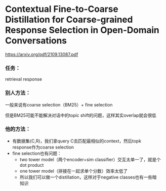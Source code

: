 # Contextual Fine-to-Coarse Distillation for Coarse-grained Response Selection in Open-Domain Conversations

https://arxiv.org/pdf/2109.13087.pdf

### 任务：

retrieval response

### 别人方法：

一般来说有coarse selection（BM25）+ fine selection

但是BM25可能不能解决对话中的topic shift的问题，这样其实overlap就会很低

### 他的方法：

* 有数据集(C,R)，我们拿query C去匹配最相似的context，然后topk response作为coarse selection
* fine selection也有问题：
  * two tower model（两个encoder+sim classifier）交互太单一了，就是个dot product
  * one tower model（拼接在一起求单个分数）效率太低了
  * 所以我们可以做一个distillation，这样对于negative classes也有一些暗知识
